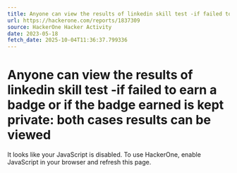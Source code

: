 ```yaml
---
title: Anyone can view the results of linkedin skill test -if failed to earn a badge or if the badge earned is kept private: both cases results can be viewed
url: https://hackerone.com/reports/1837309
source: HackerOne Hacker Activity
date: 2023-05-18
fetch_date: 2025-10-04T11:36:37.799336
---
```


# Anyone can view the results of linkedin skill test -if failed to earn a badge or if the badge earned is kept private: both cases results can be viewed

It looks like your JavaScript is disabled. To use HackerOne, enable JavaScript in your browser and refresh this page.